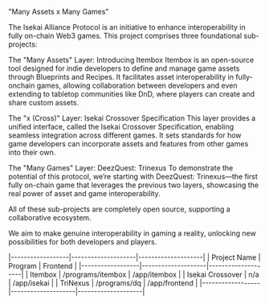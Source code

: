 "Many Assets x Many Games"

The Isekai Alliance Protocol is an initiative to enhance interoperability in fully on-chain Web3 games. This project comprises three foundational sub-projects:

The "Many Assets" Layer: Introducing Itembox
Itembox is an open-source tool designed for indie developers to define and manage game assets through Blueprints and Recipes. 
It facilitates asset interoperability in fully-onchain games, allowing collaboration between developers and even extending to tabletop communities like DnD, where players can create and share custom assets.

The "x (Cross)" Layer: Isekai Crossover Specification
This layer provides a unified interface, called the Isekai Crossover Specification, enabling seamless integration across different games. It sets standards for how game developers can incorporate assets and features from other games into their own.

The "Many Games" Layer: DeezQuest: Trinexus
To demonstrate the potential of this protocol, we’re starting with DeezQuest: Trinexus—the first fully on-chain game that leverages the previous two layers, showcasing the real power of asset and game interoperability.

All of these sub-projects are completely open source, supporting a collaborative ecosystem.

We aim to make genuine interoperability in gaming a reality, unlocking new possibilities for both developers and players.

|------------------|--------------------|--------------------|
| Project Name     | Program            | Frontend           |
|------------------|--------------------|--------------------|
| Itembox          | /programs/itembox  | /app/itembox       |
| Isekai Crossover | n/a                | /app/isekai        |
| TriNexus         | /programs/dq       | /app/frontend      |
|------------------|--------------------|--------------------|







